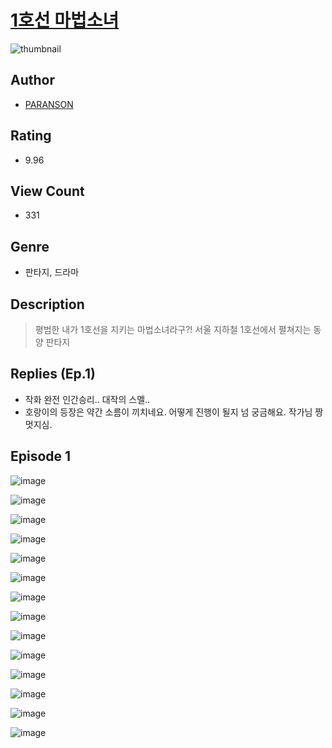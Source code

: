 # [1호선 마법소녀](https://comic.naver.com/challenge/list?titleId=810374)
![thumbnail](https://image-comic.pstatic.net/user_contents_data/challenge_comic/2023/05/23/359171/upload_3559028108238860340_480x623.jpeg)

## Author
- [PARANSON](https://comic.naver.com/artistTitle?id=359171)

## Rating
- 9.96

## View Count
- 331

## Genre
- 판타지, 드라마

## Description
> 평범한 내가 1호선을 지키는 마법소녀라구?! 서울 지하철 1호선에서 펼쳐지는 동양 판타지

## Replies (Ep.1)
- 작화 완전 인간승리.. 대작의 스멜..
- 호랑이의 등장은 약간 소름이 끼치네요. 어떻게 진행이 될지 넘 궁금해요. 작가님 짱 멋지심.

## Episode 1
![image](https://image-comic.pstatic.net/user_contents_data/challenge_comic/2023/05/23/359171/upload_3847307967382892855.jpeg)

![image](https://image-comic.pstatic.net/user_contents_data/challenge_comic/2023/05/23/359171/upload_7075779959073420592.jpeg)

![image](https://image-comic.pstatic.net/user_contents_data/challenge_comic/2023/05/23/359171/upload_3763098578599634232.jpeg)

![image](https://image-comic.pstatic.net/user_contents_data/challenge_comic/2023/05/23/359171/upload_3546075852539717219.jpeg)

![image](https://image-comic.pstatic.net/user_contents_data/challenge_comic/2023/05/23/359171/upload_7148166096517227056.jpeg)

![image](https://image-comic.pstatic.net/user_contents_data/challenge_comic/2023/05/23/359171/upload_3904959750708671031.jpeg)

![image](https://image-comic.pstatic.net/user_contents_data/challenge_comic/2023/05/23/359171/upload_7365980665025094500.jpeg)

![image](https://image-comic.pstatic.net/user_contents_data/challenge_comic/2023/05/23/359171/upload_3630572231020720740.jpeg)

![image](https://image-comic.pstatic.net/user_contents_data/challenge_comic/2023/05/23/359171/upload_7365971868146348129.jpeg)

![image](https://image-comic.pstatic.net/user_contents_data/challenge_comic/2023/05/23/359171/upload_3486969411135419449.jpeg)

![image](https://image-comic.pstatic.net/user_contents_data/challenge_comic/2023/05/23/359171/upload_3977018650484290658.jpeg)

![image](https://image-comic.pstatic.net/user_contents_data/challenge_comic/2023/05/23/359171/upload_3631368273141053283.jpeg)

![image](https://image-comic.pstatic.net/user_contents_data/challenge_comic/2023/05/23/359171/upload_3774405957055112755.jpeg)

![image](https://image-comic.pstatic.net/user_contents_data/challenge_comic/2023/05/23/359171/upload_7089059646483227750.jpeg)
